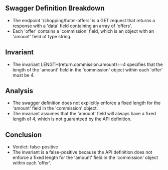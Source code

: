 ## Swagger Definition Breakdown
- The endpoint '/shopping/hotel-offers' is a GET request that returns a response with a 'data' field containing an array of 'offers'.
- Each 'offer' contains a 'commission' field, which is an object with an 'amount' field of type string.

## Invariant
- The invariant LENGTH(return.commission.amount)==4 specifies that the length of the 'amount' field in the 'commission' object within each 'offer' must be 4.

## Analysis
- The swagger definition does not explicitly enforce a fixed length for the 'amount' field in the 'commission' object.
- The invariant assumes that the 'amount' field will always have a fixed length of 4, which is not guaranteed by the API definition.

## Conclusion
- Verdict: false-positive
- The invariant is a false-positive because the API definition does not enforce a fixed length for the 'amount' field in the 'commission' object within each 'offer'.
